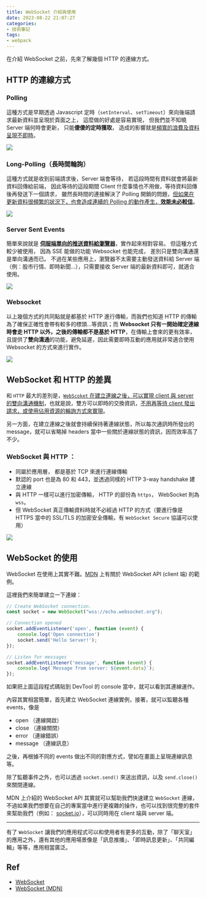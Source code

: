 ```yaml
---
title: WebSocket 介紹與使用 
date: 2023-08-22 21:07:27
categories: 
- 技術筆記
tags:
- webpack
---
```

在介紹 WebSocket 之前，先來了解幾個 HTTP 的連線方式。

## HTTP 的連線方式

### Polling

這種方式是早期透過 Javascript 定時（`setInterval`、`setTimeout`）來向後端請求最新資料並呈現於頁面之上， 這麼做的好處是容易實現， 但我們並不知曉 Server 端何時會更新， 只能**傻傻的定時獲取**， 造成的影響就是<U>頻寬的浪費及資料呈現不即時</U>。

![](https://miro.medium.com/v2/resize:fit:1382/1*HJww54OsxD5D3Cn5YyJunQ.png)

### Long-Polling（長時間輪詢）

這種方式就是收到前端請求後，Server 端會等待， 若這段時間有資料就會將最新資料回傳給前端， 因此等待的這段期間 Client 什麼事情也不用做，等待資料回傳後再發送下一個請求， 雖然長時間的連接解決了 Polling 開銷的問題，<u>但如果在更新資料很頻繁的狀況下，也會造成連續的 Polling 的動作產生，**效能未必較佳**</u>。

![](https://miro.medium.com/v2/resize:fit:1204/1*kseayTfoDyTzI8uFSen9Cg.png)

### Server Sent Events

簡單來說就是 <u>**伺服端單向的推送資料給瀏覽器**</u>，實作起來相對容易。
但這種方式較少被使用，  因為 SSE 能做的功能 Websocket 也能完成， 差別只是雙向溝通還是單向溝通而已。
不過在某些應用上，瀏覽器不太需要主動發送資料給 Server 端（例：股市行情、即時新聞…），只需要接收 Server 端的最新資料即可，就適合使用。

![](https://miro.medium.com/v2/resize:fit:1400/1*9akWJheWpyJuTvo6AfoEow.png)

### Websocket

以上幾個方式的共同點就是都基於 HTTP 進行傳輸，而我們也知道 HTTP 的傳輸為了確保正確性會帶有較多的標頭…等資訊；而 **Websocket 只有一開始確定連線時會走 HTTP 以外，之後的傳輸都不是基於 HTTP**，在傳輸上會來的更有效率，且提供了**雙向溝通**的功能，避免延遲，因此需要即時互動的應用就非常適合使用 Websocket 的方式來進行實作。

![](https://miro.medium.com/v2/resize:fit:1106/1*xPnOxyaKv5NleFy_13kCqg.png)

## WebSocket 和 HTTP 的差異

和 `HTTP` 最大的差別是，<u>`WebScoket` 在建立連線之後，可以實現 client 與 server 的雙向溝通機制</u>，也就是說，雙方可以即時的交換資訊，<u>不用再等待 client 發出請求，或使用佔用資源的輪詢方式來實現</u>。

另一方面，在建立連線之後就會持續保持著連線狀態，所以每次通訊時所發出的 message，就可以省略掉 headers 當中一些關於連線狀態的資訊，因而效率高了不少。

### WebSocket 與 HTTP ：

- 同屬於應用層， 都是基於 TCP 來進行連線傳輸
- 默認的 port 也是為 80 和 443，並透過同樣的 HTTP 3-way handshake 建立連線
- 與 HTTP 一樣可以進行加密傳輸， HTTP 的部份為 `https`， WebSocket 則為 `wss`。
- 但 WebSocket 真正傳輸資料時就不必經過 HTTP 的方式（要進行像是 HTTPS 當中的 SSL/TLS 的加密安全傳輸，有 `WebSocket Secure` 協議可以使用）

![](https://miro.medium.com/v2/resize:fit:696/format:webp/1*Aefa0WHo_VsgQMjvj9rPFg.png)

## WebSocket 的使用

WebSocket 在使用上其實不難。[MDN](https://developer.mozilla.org/en-US/docs/Web/API/WebSocket) 上有關於 WebSocket API (client 端) 的範例。

這裡我們來簡單建立一下連線：

```javascript
// Create WebSocket connection.
const socket = new WebSocket("wss://echo.websocket.org");

// Connection opened
socket.addEventListener('open', function (event) {
    console.log('Open connection')
    socket.send('Hello Server!');
});

// Listen for messages
socket.addEventListener('message', function (event) {
    console.log(`Message from server: ${event.data}`);
});
```

如果把上面這段程式碼貼到 DevTool 的 console 當中，就可以看到其連線運作。

內容其實相當簡單，首先建立 WebSocket 連線實例，接著，就可以監聽各種 events，像是

* open （連線開啟）
* close （連線關閉）
* error （連線錯誤）
* message （連線訊息）

之後，再根據不同的 events 做出不同的對應方式，譬如在畫面上呈現連線訊息等。

除了監聽事件之外，也可以透過 `socket.send()` 來送出資訊，以及 `send.close()` 來關閉連線。

MDN 上介紹的 WebSocket API 其實就可以幫助我們快速建立 `WebSocket` 連線，不過如果我們想要在自己的專案當中進行更複雜的操作，也可以找到很完整的套件來幫助我們（例如： [socket.io](https://socket.io/)），可以同時用在 client 端與 server 端。

---

有了 `WebSocket` 讓我們的應用程式可以和使用者有更多的互動，除了「聊天室」的應用之外，還有其他的應用場景像是「訊息推播」、「即時訊息更新」、「共同編輯」等等，應用相當廣泛。

## Ref

* [WebSocket](https://en.wikipedia.org/wiki/WebSocket#History)
* [WebSocket (MDN)](https://developer.mozilla.org/en-US/docs/Web/API/WebSocket)
